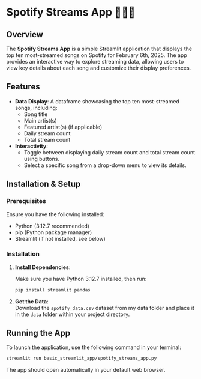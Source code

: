 # Spotify Streams App 🎸🥁🎶

## Overview
The **Spotify Streams App** is a simple Streamlit application that displays the top ten most-streamed songs on Spotify for February 6th, 2025. The app provides an interactive way to explore streaming data, allowing users to view key details about each song and customize their display preferences.

## Features
- **Data Display**: A dataframe showcasing the top ten most-streamed songs, including:
  - Song title
  - Main artist(s)
  - Featured artist(s) (if applicable)
  - Daily stream count
  - Total stream count
- **Interactivity**:
  - Toggle between displaying daily stream count and total stream count using buttons.
  - Select a specific song from a drop-down menu to view its details.


## Installation & Setup
### Prerequisites
Ensure you have the following installed:
- Python (3.12.7 recommended)
- pip (Python package manager)
- Streamlit (if not installed, see below)

### Installation

1. **Install Dependencies**:

    Make sure you have Python 3.12.7 installed, then run:

    ```bash
    pip install streamlit pandas
    ```

2. **Get the Data**:  
    Download the `spotify_data.csv` dataset from my data folder and place it in the `data` folder within your project directory.


## Running the App
To launch the application, use the following command in your terminal:

```bash
streamlit run basic_streamlit_app/spotify_streams_app.py
```

The app should open automatically in your default web browser.

